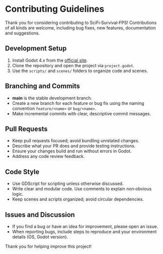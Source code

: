 # Contributing Guidelines

Thank you for considering contributing to SciFi‑Survival‑FPS! Contributions of all kinds are welcome, including bug fixes, new features, documentation and suggestions.

## Development Setup

1. Install Godot 4.x from the [official site](https://godotengine.org/download).
2. Clone the repository and open the project via `project.godot`.
3. Use the `scripts/` and `scenes/` folders to organize code and scenes.

## Branching and Commits

- **main** is the stable development branch.
- Create a new branch for each feature or bug fix using the naming convention `feature/<name>` or `bug/<name>`.
- Make incremental commits with clear, descriptive commit messages.

## Pull Requests

- Keep pull requests focused; avoid bundling unrelated changes.
- Describe what your PR does and provide testing instructions.
- Ensure your changes build and run without errors in Godot.
- Address any code review feedback.

## Code Style

- Use GDScript for scripting unless otherwise discussed.
- Write clear and modular code. Use comments to explain non‑obvious logic.
- Keep scenes and scripts organized; avoid circular dependencies.

## Issues and Discussion

- If you find a bug or have an idea for improvement, please open an issue.
- When reporting bugs, include steps to reproduce and your environment details (OS, Godot version).

Thank you for helping improve this project!
